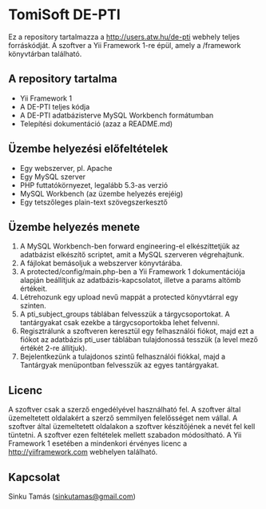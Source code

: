 TomiSoft DE-PTI
===============

Ez a repository tartalmazza a http://users.atw.hu/de-pti webhely teljes forráskódját.
A szoftver a Yii Framework 1-re épül, amely a /framework könyvtárban található.

A repository tartalma
---------------------
- Yii Framework 1
- A DE-PTI teljes kódja
- A DE-PTI adatbázisterve MySQL Workbench formátumban
- Telepítési dokumentáció (azaz a README.md)

Üzembe helyezési előfeltételek
------------------------------
- Egy webszerver, pl. Apache
- Egy MySQL szerver
- PHP futtatókörnyezet, legalább 5.3-as verzió
- MySQL Workbench (az üzembe helyezés erejéig)
- Egy tetszőleges plain-text szövegszerkesztő

Üzembe helyezés menete
----------------------
1. A MySQL Workbench-ben forward engineering-el elkészíttetjük az adatbázist elkészítő scriptet, amit a MySQL szerveren végrehajtunk.
2. A fájlokat bemásoljuk a webszerver könyvtárába.
3. A protected/config/main.php-ben a Yii Framework 1 dokumentációja alapján beállítjuk az adatbázis-kapcsolatot, illetve a params altömb értékeit.
4. Létrehozunk egy upload nevű mappát a protected könyvtárral egy szinten.
5. A pti_subject_groups táblában felvesszük a tárgycsoportokat. A tantárgyakat csak ezekbe a tárgycsoportokba lehet felvenni.
6. Regisztrálunk a szoftveren keresztül egy felhasználói fiókot, majd ezt a fiókot az adatbázis pti_user táblában tulajdonossá tesszük (a level mező értékét 2-re állítjuk).
7. Bejelentkezünk a tulajdonos szintű felhasználói fiókkal, majd a Tantárgyak menüpontban felvesszük az egyes tantárgyakat.

Licenc
------
A szoftver csak a szerző engedélyével használható fel. A szoftver által üzemeltetett oldalakért a szerző semmilyen
felelősséget nem vállal. A szoftver által üzemeltetett oldalakon a szoftver készítőjének a nevét fel kell tüntetni.
A szoftver ezen feltételek mellett szabadon módosítható. A Yii Framework 1 esetében a mindenkori érvényes licenc a
http://yiiframework.com webhelyen található.

Kapcsolat
---------
Sinku Tamás (sinkutamas@gmail.com)
